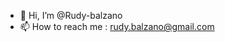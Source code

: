 - 👋 Hi, I’m @Rudy-balzano
- 📫 How to reach me : rudy.balzano@gmail.com

<!---
Rudy-balzano/Rudy-balzano is a ✨ special ✨ repository because its `README.md` (this file) appears on your GitHub profile.
You can click the Preview link to take a look at your changes.
--->
